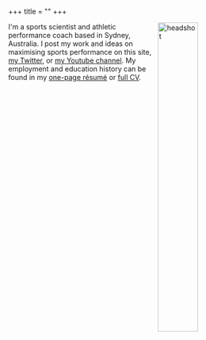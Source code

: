 +++
title = ""
+++

<img src="/./about-hugo_files/mug.png" alt="headshot" align="right" width="40%" height="40%" id="hp"/>

I'm a sports scientist and athletic performance coach based in Sydney, Australia. I post my work and ideas on maximising sports performance on this site, [my Twitter](https://twitter.com/mitchhendo_), or [my Youtube channel](https://www.youtube.com/channel/UCMt6OBIhnfyaul5M2JgudQg?view_as=subscriber). My employment and education history can be found in my [one-page résumé]() or [full CV]().
